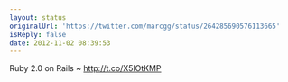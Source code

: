 ```yaml
---
layout: status
originalUrl: 'https://twitter.com/marcgg/status/264285690576113665'
isReply: false
date: 2012-11-02 08:39:53
---
```


Ruby 2.0 on Rails ~ http://t.co/X5lOtKMP
